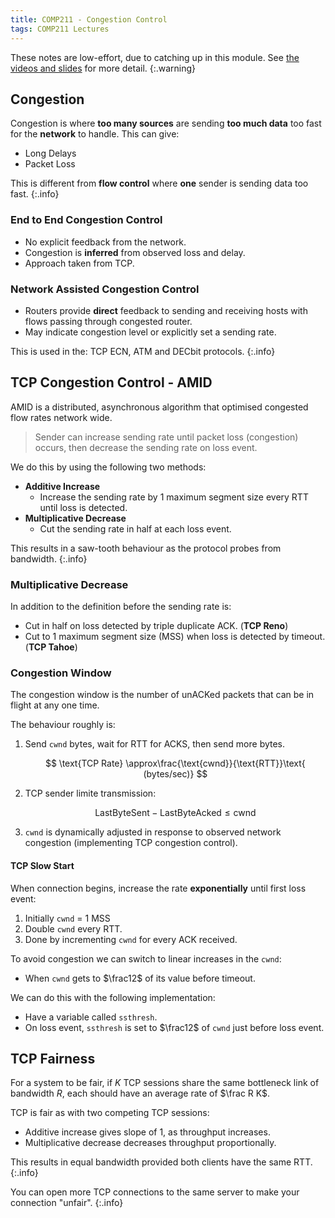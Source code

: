 ```yaml
---
title: COMP211 - Congestion Control
tags: COMP211 Lectures
---
```

These notes are low-effort, due to catching up in this module. See [the videos and slides](https://liverpool.instructure.com/courses/54299/pages/3-transport-layer?module_item_id=1178720) for more detail.
{:.warning}

## Congestion
Congestion is where **too many sources** are sending **too much data** too fast for the **network** to handle. This can give:

* Long Delays
* Packet Loss

This is different from **flow control** where **one** sender is sending data too fast.
{:.info}

### End to End Congestion Control

* No explicit feedback from the network.
* Congestion is **inferred** from observed loss and delay.
* Approach taken from TCP.

### Network Assisted Congestion Control

* Routers provide **direct** feedback to sending and receiving hosts with flows passing through congested router.
* May indicate congestion level or explicitly set a sending rate.

This is used in the: TCP ECN, ATM and DECbit protocols.
{:.info}

## TCP Congestion Control - AMID
AMID is a distributed, asynchronous algorithm that optimised congested flow rates network wide.

> Sender can increase sending rate until packet loss (congestion) occurs, then decrease the sending rate on loss event.

We do this by using the following two methods:

* **Additive Increase**
	* Increase the sending rate by 1 maximum segment size every RTT until loss is detected.
* **Multiplicative Decrease**
	* Cut the sending rate in half at each loss event.
	
This results in a saw-tooth behaviour as the protocol probes from bandwidth.
{:.info}

### Multiplicative Decrease
In addition to the definition before the sending rate is:

* Cut in half on loss detected by triple duplicate ACK. (**TCP Reno**)
* Cut to 1 maximum segment size (MSS) when loss is detected by timeout. (**TCP Tahoe**)

### Congestion Window
The congestion window is the number of unACKed packets that can be in flight at any one time.

The behaviour roughly is:

1. Send `cwnd` bytes, wait for RTT for ACKS, then send more bytes.
	
	$$
	\text{TCP Rate} \approx\frac{\text{cwnd}}{\text{RTT}}\text{ (bytes/sec)}
	$$
	
1. TCP sender limite transmission:

	$$
	\text{LastByteSent} - \text{LastByteAcked}\leq \text{cwnd}
	$$
1. `cwnd` is dynamically adjusted in response to observed network congestion (implementing TCP congestion control).

#### TCP Slow Start
When connection begins, increase the rate **exponentially** until first loss event:

1. Initially `cwnd` = 1 MSS
1. Double `cwnd` every RTT.
1. Done by incrementing `cwnd` for every ACK received. 

To avoid congestion we can switch to linear increases in the `cwnd`:

* When `cwnd` gets to $\frac12$ of its value before timeout.

We can do this with the following implementation:

* Have a variable called `ssthresh`.
* On loss event, `ssthresh` is set to $\frac12$ of `cwnd` just before loss event.

## TCP Fairness
For a system to be fair, if $K$ TCP sessions share the same bottleneck link of bandwidth $R$, each should have an average rate of $\frac R K$.

TCP is fair as with two competing TCP sessions:

* Additive increase gives slope of 1, as throughput increases.
* Multiplicative decrease decreases throughput proportionally.

This results in equal bandwidth provided both clients have the same RTT.
{:.info}

You can open more TCP connections to the same server to make your connection "unfair".
{:.info}